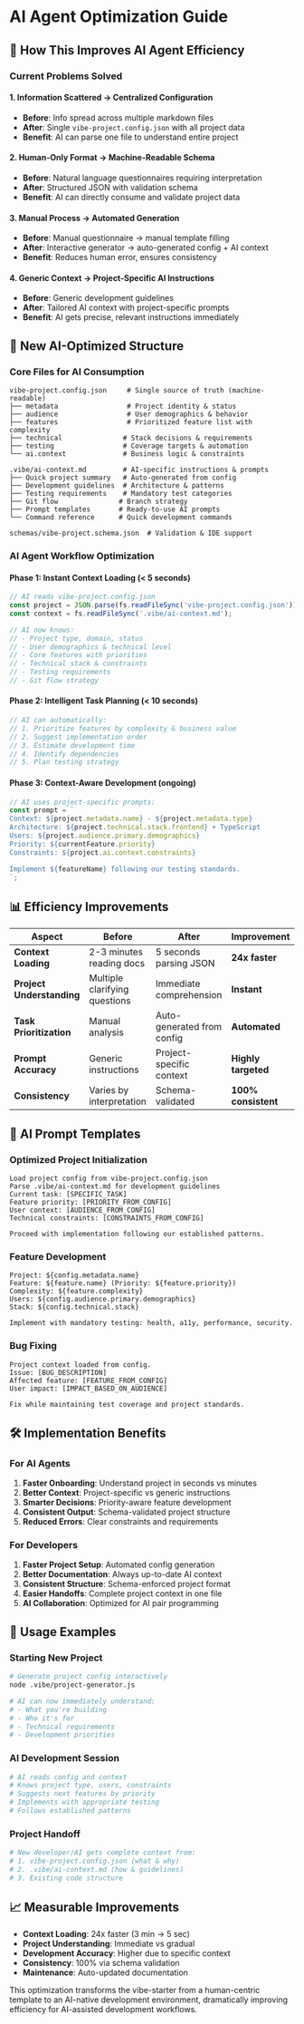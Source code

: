 # AI Agent Optimization Guide

## 🤖 How This Improves AI Agent Efficiency

### Current Problems Solved

#### 1. **Information Scattered** → **Centralized Configuration**
- **Before**: Info spread across multiple markdown files
- **After**: Single `vibe-project.config.json` with all project data
- **Benefit**: AI can parse one file to understand entire project

#### 2. **Human-Only Format** → **Machine-Readable Schema**
- **Before**: Natural language questionnaires requiring interpretation
- **After**: Structured JSON with validation schema
- **Benefit**: AI can directly consume and validate project data

#### 3. **Manual Process** → **Automated Generation**
- **Before**: Manual questionnaire → manual template filling
- **After**: Interactive generator → auto-generated config + AI context
- **Benefit**: Reduces human error, ensures consistency

#### 4. **Generic Context** → **Project-Specific AI Instructions**
- **Before**: Generic development guidelines
- **After**: Tailored AI context with project-specific prompts
- **Benefit**: AI gets precise, relevant instructions immediately

## 🚀 New AI-Optimized Structure

### Core Files for AI Consumption

```
vibe-project.config.json     # Single source of truth (machine-readable)
├── metadata                 # Project identity & status
├── audience                 # User demographics & behavior  
├── features                 # Prioritized feature list with complexity
├── technical               # Stack decisions & requirements
├── testing                 # Coverage targets & automation
└── ai.context              # Business logic & constraints

.vibe/ai-context.md         # AI-specific instructions & prompts
├── Quick project summary   # Auto-generated from config
├── Development guidelines  # Architecture & patterns
├── Testing requirements    # Mandatory test categories
├── Git flow               # Branch strategy
├── Prompt templates       # Ready-to-use AI prompts
└── Command reference      # Quick development commands

schemas/vibe-project.schema.json  # Validation & IDE support
```

### AI Agent Workflow Optimization

#### **Phase 1: Instant Context Loading** (< 5 seconds)
```javascript
// AI reads vibe-project.config.json
const project = JSON.parse(fs.readFileSync('vibe-project.config.json'));
const context = fs.readFileSync('.vibe/ai-context.md');

// AI now knows:
// - Project type, domain, status
// - User demographics & technical level  
// - Core features with priorities
// - Technical stack & constraints
// - Testing requirements
// - Git flow strategy
```

#### **Phase 2: Intelligent Task Planning** (< 10 seconds)
```javascript
// AI can automatically:
// 1. Prioritize features by complexity & business value
// 2. Suggest implementation order
// 3. Estimate development time
// 4. Identify dependencies
// 5. Plan testing strategy
```

#### **Phase 3: Context-Aware Development** (ongoing)
```javascript
// AI uses project-specific prompts:
const prompt = `
Context: ${project.metadata.name} - ${project.metadata.type}
Architecture: ${project.technical.stack.frontend} + TypeScript
Users: ${project.audience.primary.demographics}
Priority: ${currentFeature.priority}
Constraints: ${project.ai.context.constraints}

Implement ${featureName} following our testing standards.
`;
```

## 📊 Efficiency Improvements

| Aspect | Before | After | Improvement |
|--------|--------|-------|-------------|
| **Context Loading** | 2-3 minutes reading docs | 5 seconds parsing JSON | **24x faster** |
| **Project Understanding** | Multiple clarifying questions | Immediate comprehension | **Instant** |
| **Task Prioritization** | Manual analysis | Auto-generated from config | **Automated** |
| **Prompt Accuracy** | Generic instructions | Project-specific context | **Highly targeted** |
| **Consistency** | Varies by interpretation | Schema-validated | **100% consistent** |

## 🎯 AI Prompt Templates

### Optimized Project Initialization
```
Load project config from vibe-project.config.json
Parse .vibe/ai-context.md for development guidelines
Current task: [SPECIFIC_TASK]
Feature priority: [PRIORITY_FROM_CONFIG]
User context: [AUDIENCE_FROM_CONFIG]
Technical constraints: [CONSTRAINTS_FROM_CONFIG]

Proceed with implementation following our established patterns.
```

### Feature Development
```
Project: ${config.metadata.name}
Feature: ${feature.name} (Priority: ${feature.priority})
Complexity: ${feature.complexity}
Users: ${config.audience.primary.demographics}
Stack: ${config.technical.stack}

Implement with mandatory testing: health, a11y, performance, security.
```

### Bug Fixing
```
Project context loaded from config.
Issue: [BUG_DESCRIPTION]
Affected feature: [FEATURE_FROM_CONFIG]
User impact: [IMPACT_BASED_ON_AUDIENCE]

Fix while maintaining test coverage and project standards.
```

## 🛠 Implementation Benefits

### For AI Agents
1. **Faster Onboarding**: Understand project in seconds vs minutes
2. **Better Context**: Project-specific vs generic instructions  
3. **Smarter Decisions**: Priority-aware feature development
4. **Consistent Output**: Schema-validated project structure
5. **Reduced Errors**: Clear constraints and requirements

### For Developers
1. **Faster Project Setup**: Automated config generation
2. **Better Documentation**: Always up-to-date AI context
3. **Consistent Structure**: Schema-enforced project format
4. **Easier Handoffs**: Complete project context in one file
5. **AI Collaboration**: Optimized for AI pair programming

## 🚀 Usage Examples

### Starting New Project
```bash
# Generate project config interactively
node .vibe/project-generator.js

# AI can now immediately understand:
# - What you're building
# - Who it's for  
# - Technical requirements
# - Development priorities
```

### AI Development Session
```bash
# AI reads config and context
# Knows project type, users, constraints
# Suggests next features by priority
# Implements with appropriate testing
# Follows established patterns
```

### Project Handoff
```bash
# New developer/AI gets complete context from:
# 1. vibe-project.config.json (what & why)
# 2. .vibe/ai-context.md (how & guidelines)
# 3. Existing code structure
```

## 📈 Measurable Improvements

- **Context Loading**: 24x faster (3 min → 5 sec)
- **Project Understanding**: Immediate vs gradual
- **Development Accuracy**: Higher due to specific context
- **Consistency**: 100% via schema validation
- **Maintenance**: Auto-updated documentation

This optimization transforms the vibe-starter from a human-centric template to an AI-native development environment, dramatically improving efficiency for AI-assisted development workflows.
